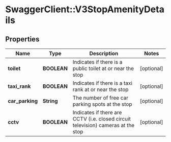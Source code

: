 # SwaggerClient::V3StopAmenityDetails

## Properties
Name | Type | Description | Notes
------------ | ------------- | ------------- | -------------
**toilet** | **BOOLEAN** | Indicates if there is a public toilet at or near the stop | [optional] 
**taxi_rank** | **BOOLEAN** | Indicates if there is a taxi rank at or near the stop | [optional] 
**car_parking** | **String** | The number of free car parking spots at the stop | [optional] 
**cctv** | **BOOLEAN** | Indicates if there are CCTV (i.e. closed circuit television) cameras at the stop | [optional] 

